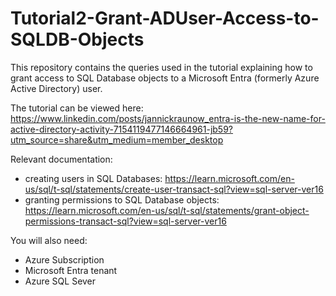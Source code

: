 # Tutorial2-Grant-ADUser-Access-to-SQLDB-Objects

This repository contains the queries used in the tutorial explaining how to grant access to SQL Database objects to a Microsoft Entra (formerly Azure Active Directory) user.

The tutorial can be viewed here: https://www.linkedin.com/posts/jannickraunow_entra-is-the-new-name-for-active-directory-activity-7154119477146664961-jb59?utm_source=share&utm_medium=member_desktop

Relevant documentation:
- creating users in SQL Databases: https://learn.microsoft.com/en-us/sql/t-sql/statements/create-user-transact-sql?view=sql-server-ver16
- granting permissions to SQL Database objects: https://learn.microsoft.com/en-us/sql/t-sql/statements/grant-object-permissions-transact-sql?view=sql-server-ver16

You will also need:
- Azure Subscription
- Microsoft Entra tenant
- Azure SQL Sever

